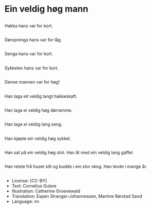 # Ein veldig høg mann

##
Hakka hans var for kort.

##
Døropninga hans var for låg.

##
Senga hans var for kort.

##
Sykkelen hans var for kort.

##
Denne mannen var for høg!

##
Han laga eit veldig langt hakkeskaft.

##
Han laga ei veldig høg dørramme.

##
Han laga ei veldig lang seng.

##
Han kjøpte ein veldig høg sykkel.

##
Han sat på ein veldig høg stol. Han åt med ein veldig lang gaffel.

##
Han reiste frå huset sitt og budde i ein stor skog. Han levde i mange år.

##
* License: [CC-BY]
* Text: Cornelius Gulare
* Illustration: Catherine Groenewald
* Translation: Espen Stranger-Johannessen, Martine Rørstad Sand
* Language: nn
